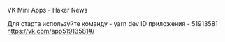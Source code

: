 VK Mini Apps - Haker News

Для старта используйте команду - yarn dev
ID приложения - 51913581
https://vk.com/app51913581#/
